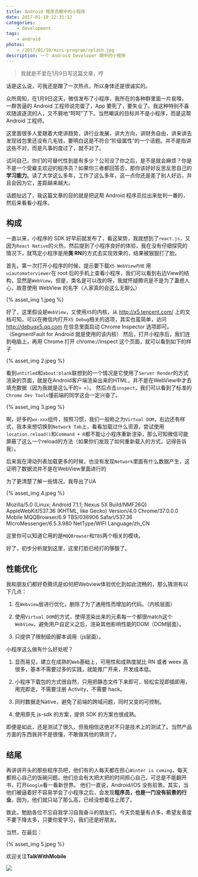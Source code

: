```yaml
---
title: Android 程序员眼中的小程序
date: 2017-01-10 22:31:12
categories:
    - development
tags:
    - android
photos:
    - /2017/01/10/mini-program/splash.jpg
description: 一个 Android Developer 眼中的小程序
---
```


> 我就是不爱在1月9日写这篇文章，哼

话是这么说，可我还是蹭了一次热点，所以身体还是很诚实的。

众所周知，在1月9日这天，微信发布了小程序，我所在的各种群里面一片哀嚎，一群苦逼的 Android 工程师说完蛋了，App 要死了，要失业了。我这种特别不喜欢随波逐流的人，又不屑地“呵呵”了下。当然嘲讽的目标并不是小程序，而是这帮 Android 工程师。

这里面很多人爱跟着大佬讲趋势，讲行业发展，讲大方向，讲财务自由，讲来讲去发现钱包里还没有几毛钱，要明白这是不符合“阶级属性”的一个话题。并不是指讲这些不对，而是凡事的度过了，就不对了。

试问自己，你们的可替代性到底有多少？公司没了你之后，是不是就会麻烦？你是不是一个受雇主欢迎的程序员？如果你三者都回答否，那你该好好反思反思自己的**学习能力**。读了大学这么多年，工作了这么多年，这一点你还是差了别人好远，并且会因为它，差距越来越大。

话题扯远了，我这篇文章的目的就是把这帮 Android 程序员拉出来批判一番的，然后来看看小程序。

## 构成

一直以来，小程序的 SDK 好早前就发布了，看这架势，我就想到了`react.js`，又因为`React Native`的火热，然后提到了小程序良好的体验，我在没有仔细探究的情况下，就笃定小程序是用**类 RN**的方式去实现效果的，结果被狠狠打了脸。

首先，第一次打开小程序的时候，提示要下载`X5 WebView内核`
用`uiautomatorviewer`在 root 后的手机上查看小程序，我们可以看到右边View的结构，显然是`WebView`，但是，类名是可以改的呀，我就怀疑腾讯是不是为了蛊惑人心，故意使用 WebView 的名字（人家真的会这么无聊么）

{% asset_img 1.jpeg %}

好了，这里假设是`WebView`，又使用`X5`的内核，从 http://x5.tencent.com/ 上的文档可知，可以在微信内打开`X5 Debug`相关的选项，其实也蛮简单，访问
http://debugx5.qq.com 在信息里面启动 Chrome  Inspector 选项即可。（SegmentFault for Android 就是使用的该内核）
然后，打开小程序后，我们连到电脑上，再用 Chrome 打开 chrome://inspect 这个页面，就可以看到如下的样子


{% asset_img 2.jpeg %}


看到`untitled`和`about:blank`联想到的一个情况是它使用了`Server Render`的方式渲染的页面，就是在Android客户端渲染出来的HTML，并不是在WebView中才去填充数据（因为我就是这么干的= =）。
然后点击`inspect`，我们可以看到了标准的`Chrome Dev Tools`懂前端的同学这会一定兴奋了。

{% asset_img 3.jpeg %}

啊，好多的`wx-xxx`组件，按照习惯，我们一般称之为`Virtual DOM`，右边还有样式，我本来想切换到`Network Tab`上，看看加载过什么资源，尝试使用`location.reload()`和`Command + R`都不能让小程序重新渲染，那么可知微信可能屏蔽了这么一个reload的方法（如果你们发现了如何重新载入的方式，记得告诉我）。

后来我在滑动列表加载更多的时候，也没有发现`Network`里面有什么数据产生，这证明了数据流并不是在WebView里面进行的

为了更清楚了解一些情况，我导出了UA

{% asset_img 4.jpeg %}

Mozilla/5.0 (Linux; Android 7.1.1; Nexus 5X Build/NMF26Q) AppleWebKit/537.36 (KHTML, like Gecko) Version/4.0 Chrome/37.0.0.0 Mobile MQQBrowser/6.9 TBS/036906 Safari/537.36 MicroMessenger/6.5.3.980 NetType/WIFI Language/zh_CN

这里你可以知道它用的是`MQQBrowser`和`TBS`两个相关的模块。

好了，初步分析就到这里，这里打脸已经打的够狠了。

## 性能优化

我和朋友们都好奇腾讯是如何把Webview体验优化到如此流畅的，那么猜测有以下几点：

1. 在`Webview`层进行优化，删除了为了通用性而增加的代码。（内核层面）

2. 使用`Virtual DOM`的方式，使得渲染出来的元素每一个都很match这个`WebView`，避免用户自定义之后，渲染其他影响性能的DOM（DOM层面）。

3. 只提供了限制级的脚本调用（js层面）。

小程序这么做有什么好处呢？

1. 显而易见，建立在成熟的`Web`基础上，可用性和成熟度就比 RN 或者 weex 高很多，基本不需要过多的实践，就能推广开来，开发成本低。

2. 小程序下载包的方式很自然，只用把静态文件下来即可，轻松实现即插即用，用完即走，不需要注册 Activity，不需要 hack。

3. 同时数据走Native，避免了前端的跨域问题，同时又变的可控制。

4. 使用原先 js-sdk 的方案，提供 SDK 的方案也很成熟。

即便是如此，还是测试了很久，但我相信这绝对不只是技术上的测试了。当然产品方面的东西我并不是很懂，不敢做其他的猜测了。

## 结尾

再讲讲开头的那些程序员吧，他们有的人每天都在担心`Winter is coming`，每天都担心自己的饭碗问题。他们总会有大把大把的时间担心自己，可总是不能翻开书，打开`Google`看一看新世界。
他们一直说，Android/iOS 没有前景。其实，当他们被逼着好不容易学会了小程序之后，会发现**程序员，也是一门没有前景的行业**，因为，他们就只站了那么高，已经没想着往上爬了。

致此，勉励各位不忘自我学习自我奋斗的朋友们，今天负能量有点多，希望友善度不要下降太多，只要你爱学习，我们还是好朋友。

当然，在最后：

{% asset_img 5.jpeg %}

欢迎关注**TalkWithMobile**

![](/img/talkwithmobile.jpeg)